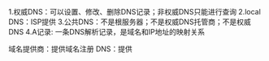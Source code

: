 1.权威DNS：可以设置、修改、删除DNS记录；非权威DNS只能进行查询
2.local DNS：ISP提供
3.公共DNS：不是根服务器；不是权威DNS托管商；不是权威DNS
4.A记录: 一条DNS解析记录，是域名和IP地址的映射关系

域名提供商：提供域名注册
DNS：提供
